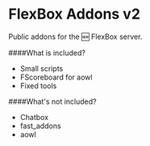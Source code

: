 # FlexBox Addons v2
Public addons for the :new: FlexBox server.

####What is included?
- Small scripts
- FScoreboard for aowl
- Fixed tools

####What's not included?
- Chatbox
- fast_addons
- aowl
